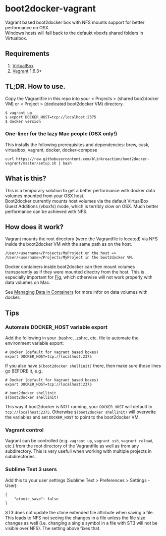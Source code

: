 # boot2docker-vagrant
Vagrant based boot2docker box with NFS mounts support for better performance on OSX.  
Windows hosts will fall back to the defaukt vboxfs shared folders in Virtualbox.

## Requirements
1. [VirtualBox](https://www.virtualbox.org/)
2. [Vagrant](https://www.vagrantup.com/) 1.6.3+

## TL;DR. How to use.
Copy the Vagrantfile in this repo into your < Projects > (shared boo2docker VM) or < Project > (dedicated boot2docker VM) directory.

    $ vagrant up
    $ export DOCKER_HOST=tcp://localhost:2375
    $ docker version

### One-liner for the lazy Mac people (OSX only!)

This installs the following prerequisites and dependencies: brew, cask, virtualbox, vagrant, docker, docker-compose

    curl https://raw.githubusercontent.com/blinkreaction/boot2docker-vagrant/master/setup.sh | bash

## What is this?
This is a temporary solution to get a better performance with docker data volumes mounted from your OSX host.  
Boot2docker currently mounts host volumes via the default VirtualBox Guest Additions (vboxfs) mode, which is terribly slow on OSX. Much better performance can be achieved with NFS.

## How does it work?
Vagrant mounts the root directory (were the Vagrantfile is located) via NFS inside the boot2docker VM with the same path as on the host.  

    /User/<username>/Projects/MyProject on the host => /User/<username>/Projects/MyProject in the boot2docker VM.

Docker containers inside boot2docker can then mount volumes transparently as if they were mounted directry from the host. This is especially important for [Fig](http://www.fig.sh), which otherwise will not work properly with data volumes on Mac.

See [Managing Data in Containers](https://docs.docker.com/userguide/dockervolumes/) for more infor on data volumes with docker.

## Tips

### Automate DOCKER_HOST variable export

Add the following in your .bashrc, .zshrc, etc. file to automate the environment variable export:

    # Docker (default for Vagrant based boxes)
    export DOCKER_HOST=tcp://localhost:2375

If you also have `$(boot2docker shellinit)` there, then make sure those lines go BEFORE it, e.g.:

    # Docker (default for Vagrant based boxes)
    export DOCKER_HOST=tcp://localhost:2375
    
    # boot2docker shellinit
    $(boot2docker shellinit)

This way if boot2docker is NOT running, your `DOCKER_HOST` will default to `tcp://localhost:2375`.
Otherwise `$(boot2docker shellinit)` will overwrite the variables and set `DOCKER_HOST` to point to the boot2docker VM.

### Vagrant control

Vagrant can be controlled (e.g. `vagrant up`, `vagrant ssh`, `vagrant reload`, etc.) from the root directory of the Vagrantfile as well as from any subdirectory. This is very usefull when working with multiple projects in subdirectories.

### Sublime Text 3 users

Add this to your user settings (Sublime Text > Preferences > Settings - User):

    {
        "atomic_save": false
    }

ST3 does not update the ctime extended file attribute when saving a file. This leads to NFS not seeing the changes in a file unless the file size changes as well (i.e. changing a single symbol in a file with ST3 will not be visible over NFS). The setting above fixes that.
